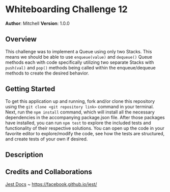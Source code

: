 # Whiteboarding Challenge 12

**Author**: Mitchell
**Version**: 1.0.0

## Overview
This challenge was to implement a Queue using only two Stacks. This means we should be able to use `enqueue(value)` and `dequeue()` Queue methods each with code specifically utilizing two separate Stacks with `push(val)` and `pop()` methods being called within the enqueue/dequeue methods to create the desired behavior.

## Getting Started
To get this application up and running, fork and/or clone this repository using the `git clone <git repository link>` command in your terminal. Next, run the `npm install` command, which will install all the necessary dependencies in the accompanying package.json file. After those packages have installed, you can run `npm test` to explore the included tests and functionality of their respective solutions. You can open up the code in your favorite editor to explore/modify the code, see how the tests are structured, and create tests of your own if desired.

## Description

## Credits and Collaborations
[Jest Docs](https://facebook.github.io/jest/) ~ https://facebook.github.io/jest/

